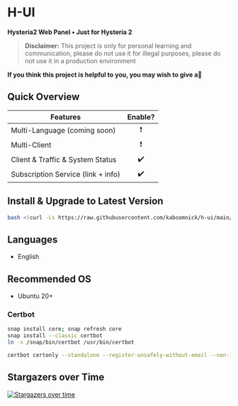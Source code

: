 # H-UI
**Hysteria2 Web Panel • Just for Hysteria 2**
> **Disclaimer:** This project is only for personal learning and communication, please do not use it for illegal purposes, please do not use it in a production environment

**If you think this project is helpful to you, you may wish to give a**:star2:


## Quick Overview
| Features                               |         Enable?          |
| -------------------------------------- | :----------------------: |
| Multi-Language (coming soon)           | :heavy_exclamation_mark: |
| Multi-Client                           | :heavy_exclamation_mark: |
| Client & Traffic & System Status       | :heavy_check_mark:       |
| Subscription Service (link + info)     | :heavy_check_mark:       |


## Install & Upgrade to Latest Version

```sh
bash <(curl -Ls https://raw.githubusercontent.com/kaboomnick/h-ui/main/install.sh)
```

## Languages

- English

## Recommended OS

- Ubuntu 20+

### Certbot

```bash
snap install core; snap refresh core
snap install --classic certbot
ln -s /snap/bin/certbot /usr/bin/certbot

certbot certonly --standalone --register-unsafely-without-email --non-interactive --agree-tos -d <Your Domain Name>
```

</details>

## Stargazers over Time
[![Stargazers over time](https://starchart.cc/kaboomnick/h-ui.svg?variant=adaptive)](https://starchart.cc/kaboomnick/h-ui)

